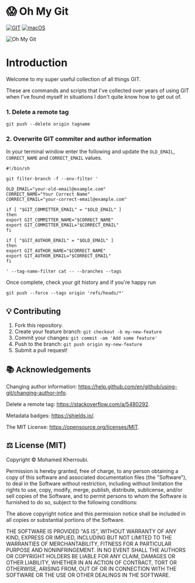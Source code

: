 # 😱 Oh My Git

[![GIT](https://img.shields.io/badge/GIT-2.24.1-lightgrey.svg?style=flat-square&logo=GIT&color=F05032)](https://git-scm.com/)
[![macOS](https://img.shields.io/badge/macOS-10.15.4-lightgrey.svg?style=flat-square&logo=Apple&color=999999)](https://www.apple.com/uk/macos/catalina/)

![Oh My Git](https://media.giphy.com/media/MuTenSRsJ7TQQ/source.gif)

# Introduction

Welcome to my super useful collection of all things GIT.

These are commands and scripts that I've collected over years of using GIT when I've found myself in situations I don't quite know how to get out of.

### 1. Delete a remote tag

```
git push --delete origin tagname
```

### 2. Overwrite GIT commiter and author information

In your terminal window enter the following and update the `OLD_EMAIL`, `CORRECT_NAME` and `CORRECT_EMAIL` values.

```
#!/bin/sh

git filter-branch -f --env-filter '

OLD_EMAIL="your-old-email@example.com"
CORRECT_NAME="Your Correct Name"
CORRECT_EMAIL="your-correct-email@example.com"

if [ "$GIT_COMMITTER_EMAIL" = "$OLD_EMAIL" ]
then
export GIT_COMMITTER_NAME="$CORRECT_NAME"
export GIT_COMMITTER_EMAIL="$CORRECT_EMAIL"
fi

if [ "$GIT_AUTHOR_EMAIL" = "$OLD_EMAIL" ]
then
export GIT_AUTHOR_NAME="$CORRECT_NAME"
export GIT_AUTHOR_EMAIL="$CORRECT_EMAIL"
fi

' --tag-name-filter cat -- --branches --tags
```

Once complete, check your git history and if you're happy run

```
git push --force --tags origin 'refs/heads/*'
```

## 💡 Contributing

1. Fork this repository.
2. Create your feature branch: `git checkout -b my-new-feature`
3. Commit your changes: `git commit -am 'Add some feature'`
4. Push to the branch: `git push origin my-new-feature`
5. Submit a pull request!

## 📚 Acknowledgements

Changing author information: https://help.github.com/en/github/using-git/changing-author-info.

Delete a remote tag: https://stackoverflow.com/a/5480292.

Metadata badges: https://shields.io/.

The MIT License: https://opensource.org/licenses/MIT.

## ⚖️ License (MIT)

Copyright © Mohamed Kherroubi.

Permission is hereby granted, free of charge, to any person obtaining a copy of this software and associated documentation files (the "Software"), to deal in the Software without restriction, including without limitation the rights to use, copy, modify, merge, publish, distribute, sublicense, and/or sell copies of the Software, and to permit persons to whom the Software is furnished to do so, subject to the following conditions:

The above copyright notice and this permission notice shall be included in all copies or substantial portions of the Software.

THE SOFTWARE IS PROVIDED "AS IS", WITHOUT WARRANTY OF ANY KIND, EXPRESS OR IMPLIED, INCLUDING BUT NOT LIMITED TO THE WARRANTIES OF MERCHANTABILITY, FITNESS FOR A PARTICULAR PURPOSE AND NONINFRINGEMENT. IN NO EVENT SHALL THE AUTHORS OR COPYRIGHT HOLDERS BE LIABLE FOR ANY CLAIM, DAMAGES OR OTHER LIABILITY, WHETHER IN AN ACTION OF CONTRACT, TORT OR OTHERWISE, ARISING FROM, OUT OF OR IN CONNECTION WITH THE SOFTWARE OR THE USE OR OTHER DEALINGS IN THE SOFTWARE.
